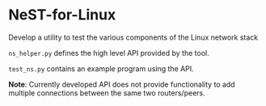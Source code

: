 # NeST-for-Linux
Develop a utility to test the various components of the Linux network stack

`ns_helper.py` defines the high level API provided by the tool.

`test_ns.py` contains an example program using the API.

**Note**: Currently developed API does not provide functionality to add multiple connections between the same two routers/peers.
